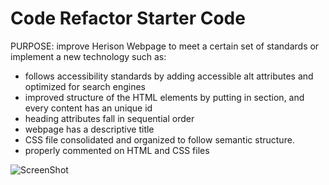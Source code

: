 # Code Refactor Starter Code
 PURPOSE: improve Herison Webpage to meet a certain set of standards or implement a new technology such as:
- follows accessibility standards by adding accessible alt attributes and optimized for search engines
- improved structure of the HTML elements by putting in section, and every content has an unique id
- heading attributes fall in sequential order
- webpage has a descriptive title
- CSS file consolidated and organized to follow semantic structure.
- properly commented on HTML and CSS files

![ScreenShot](https://github.com/SophieQuan/codeRefactor/blob/main/assets/images/Screenshot.png)
